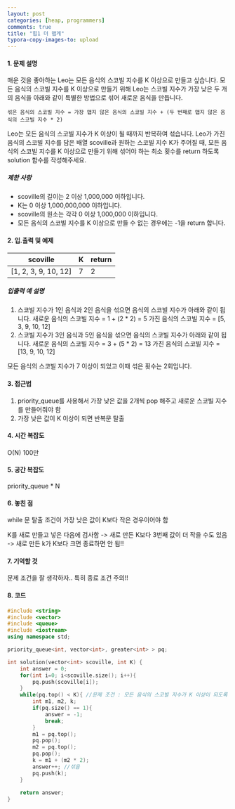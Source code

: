 ```yaml
---
layout: post
categories: [heap, programmers]
comments: true
title: "힙1 더 맵게"
typora-copy-images-to: upload
---
```


#### 1. 문제 설명

매운 것을 좋아하는 Leo는 모든 음식의 스코빌 지수를 K 이상으로 만들고 싶습니다. 모든 음식의 스코빌 지수를 K 이상으로 만들기 위해 Leo는 스코빌 지수가 가장 낮은 두 개의 음식을 아래와 같이 특별한 방법으로 섞어 새로운 음식을 만듭니다.

```
섞은 음식의 스코빌 지수 = 가장 맵지 않은 음식의 스코빌 지수 + (두 번째로 맵지 않은 음식의 스코빌 지수 * 2)
```

Leo는 모든 음식의 스코빌 지수가 K 이상이 될 때까지 반복하여 섞습니다.
Leo가 가진 음식의 스코빌 지수를 담은 배열 scoville과 원하는 스코빌 지수 K가 주어질 때, 모든 음식의 스코빌 지수를 K 이상으로 만들기 위해 섞어야 하는 최소 횟수를 return 하도록 solution 함수를 작성해주세요.

##### 제한 사항

- scoville의 길이는 2 이상 1,000,000 이하입니다.
- K는 0 이상 1,000,000,000 이하입니다.
- scoville의 원소는 각각 0 이상 1,000,000 이하입니다.
- 모든 음식의 스코빌 지수를 K 이상으로 만들 수 없는 경우에는 -1을 return 합니다.

#### 2. 입.출력 및 예제

| scoville             | K    | return |
| -------------------- | ---- | ------ |
| [1, 2, 3, 9, 10, 12] | 7    | 2      |

##### 입출력 예 설명

1. 스코빌 지수가 1인 음식과 2인 음식을 섞으면 음식의 스코빌 지수가 아래와 같이 됩니다.
   새로운 음식의 스코빌 지수 = 1 + (2 * 2) = 5
   가진 음식의 스코빌 지수 = [5, 3, 9, 10, 12]
2. 스코빌 지수가 3인 음식과 5인 음식을 섞으면 음식의 스코빌 지수가 아래와 같이 됩니다.
   새로운 음식의 스코빌 지수 = 3 + (5 * 2) = 13
   가진 음식의 스코빌 지수 = [13, 9, 10, 12]

모든 음식의 스코빌 지수가 7 이상이 되었고 이때 섞은 횟수는 2회입니다.

#### 3. 접근법

1. priority_queue를 사용해서 가장 낮은 값을 2개씩 pop 해주고 새로운 스코빌 지수를 만들어줘야 함
1. 가장 낮은 값이 K 이상이 되면 반복문 탈출

#### 4. 시간 복잡도 

O(N) 100만

#### 5. 공간 복잡도

priority_queue <int> * N

#### 6. 놓친 점

while 문 탈출 조건이 가장 낮은 값이 K보다 작은 경우이어야 함

K를 새로 만들고 넣은 다음에 검사함 -> 새로 만든 K보다 3번째 값이 더 작을 수도 있음 -> 새로 만든 k가 K보다 크면 종료하면 안 됨!!

#### 7. 기억할 것

문제 조건을 잘 생각하자.. 특히 종료 조건 주의!!

#### 8. 코드

```c++
#include <string>
#include <vector>
#include <queue>
#include <iostream>
using namespace std;

priority_queue<int, vector<int>, greater<int> > pq;

int solution(vector<int> scoville, int K) {
    int answer = 0;
    for(int i=0; i<scoville.size(); i++){
        pq.push(scoville[i]);
    }
    while(pq.top() < K){ //문제 조건 : 모든 음식의 스코빌 지수가 K 이상이 되도록
        int m1, m2, k;
        if(pq.size() == 1){
            answer = -1;
            break;
        }
        m1 = pq.top();
        pq.pop();
        m2 = pq.top();
        pq.pop();
        k = m1 + (m2 * 2);
        answer++; //섞음
        pq.push(k);
    }
    
    return answer;
}
```
